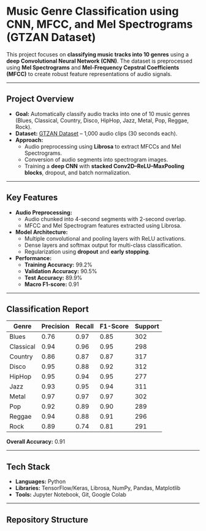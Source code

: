 # Music Genre Classification using CNN, MFCC, and Mel Spectrograms (GTZAN Dataset)

This project focuses on **classifying music tracks into 10 genres** using a **deep Convolutional Neural Network (CNN)**. The dataset is preprocessed using **Mel Spectrograms** and **Mel-Frequency Cepstral Coefficients (MFCC)** to create robust feature representations of audio signals.  

---

## **Project Overview**
- **Goal:** Automatically classify audio tracks into one of 10 music genres (Blues, Classical, Country, Disco, HipHop, Jazz, Metal, Pop, Reggae, Rock).
- **Dataset:** [GTZAN Dataset](http://marsyas.info/downloads/datasets.html) – 1,000 audio clips (30 seconds each).
- **Approach:**  
  - Audio preprocessing using **Librosa** to extract MFCCs and Mel Spectrograms.
  - Conversion of audio segments into spectrogram images.
  - Training a **deep CNN** with **stacked Conv2D–ReLU–MaxPooling blocks**, dropout, and batch normalization.

---

## **Key Features**
- **Audio Preprocessing:**  
  - Audio chunked into 4-second segments with 2-second overlap.
  - MFCC and Mel Spectrogram features extracted using Librosa.
- **Model Architecture:**  
  - Multiple convolutional and pooling layers with ReLU activations.
  - Dense layers and softmax output for multi-class classification.
  - Regularization using **dropout** and **early stopping**.
- **Performance:**  
  - **Training Accuracy:** 99.2%  
  - **Validation Accuracy:** 90.5%  
  - **Test Accuracy:** 89.9%  
  - **Macro F1-score:** 0.91  

---

## **Classification Report**
| Genre       | Precision | Recall | F1-Score | Support |
|-------------|-----------|--------|----------|---------|
| Blues       | 0.76      | 0.97   | 0.85     | 302     |
| Classical   | 0.94      | 0.96   | 0.95     | 298     |
| Country     | 0.86      | 0.87   | 0.87     | 317     |
| Disco       | 0.95      | 0.88   | 0.92     | 312     |
| HipHop      | 0.95      | 0.94   | 0.95     | 277     |
| Jazz        | 0.93      | 0.95   | 0.94     | 311     |
| Metal       | 0.97      | 0.97   | 0.97     | 302     |
| Pop         | 0.92      | 0.89   | 0.90     | 289     |
| Reggae      | 0.94      | 0.88   | 0.91     | 296     |
| Rock        | 0.89      | 0.74   | 0.81     | 291     |
**Overall Accuracy:** 0.91  

---

## **Tech Stack**
- **Languages:** Python  
- **Libraries:** TensorFlow/Keras, Librosa, NumPy, Pandas, Matplotlib  
- **Tools:** Jupyter Notebook, Git, Google Colab

---

## **Repository Structure**
